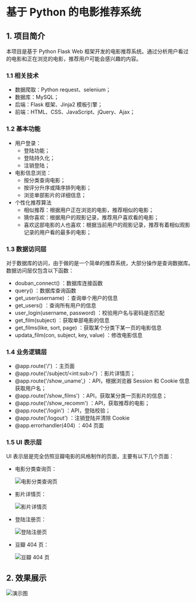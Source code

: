 # 基于 Python 的电影推荐系统

## 1. 项目简介

本项目是基于 Python Flask Web 框架开发的电影推荐系统。通过分析用户看过的电影和正在浏览的电影，推荐用户可能会感兴趣的内容。

### 1.1 相关技术

- 数据爬取：Python request、selenium；
- 数据库：MySQL；
- 后端：Flask 框架、Jinja2 模板引擎；
- 前端：HTML、CSS、JavaScript、jQuery、Ajax；

### 1.2 基本功能

- 用户登录：
  - 登陆功能；
  - 登陆持久化；
  - 注销登陆；
- 电影信息浏览：
  - 按分类查询电影；
  - 按评分升序或降序排列电影；
  - 浏览单部影片的详细信息；
- 个性化推荐算法
  - 相似推荐：根据用户正在浏览的电影，推荐相似的电影；
  - 猜你喜欢：根据用户的观影记录，推荐用户喜欢看的电影；
  - 喜欢这部电影的人也喜欢：根据当前用户的观影记录，推荐有着相似观影记录的用户看的最多的电影；

### 1.3 数据访问层

对于数据库的访问，由于做的是一个简单的推荐系统，大部分操作是查询数据库。数据访问层仅包含以下函数：

- douban_connect() ：数据库连接函数
- query() ：数据库查询函数
- get_user(username) ：查询单个用户的信息
- get_users() ：查询所有用户的信息
- user_login(username, password) ：校验用户名与密码是否匹配
- get_film(subject) ：获取单部电影的信息
- get_films(like, sort, page) ：获取某个分类下某一页的电影信息
- updata_film(con, subject, key, value) ：修改电影信息

### 1.4 业务逻辑层

- @app.route('/') ：主页面
- @app.route('/subject/\<int:sub\>/') ：影片详情页；
- @app.route('/show_uname',) ：API，根据浏览器 Session 和 Cookie 信息获取用户名；
- @app.route('/show_films') ：API，获取某分类一页影片的信息；
- @app.route('/show_recomm') ：API，获取推荐的电影；
- @app.route('/login') ：API，登陆校验；
- @app.route('/logout') ：注销登陆并清除 Cookie
- @app.errorhandler(404) ：404 页面

### 1.5 UI 表示层

UI 表示层是完全仿照豆瓣电影的风格制作的页面，主要有以下几个页面：

- 电影分类查询页：

  ![电影分类查询页](https://github.com/hovenjay/MovieRecommendationSystem/blob/master/static/img/page1.png)

- 影片详情页：

  ![影片详情页](https://github.com/hovenjay/MovieRecommendationSystem/blob/master/static/img/page2.png)

- 登陆注册页：

  ![登陆注册页](https://github.com/hovenjay/MovieRecommendationSystem/blob/master/static/img/page3.png)

- 豆瓣 404 页：

  ![豆瓣 404 页](https://github.com/hovenjay/MovieRecommendationSystem/blob/master/static/img/page4.png)

## 2. 效果展示

![演示图](https://github.com/hovenjay/MovieRecommendationSystem/blob/master/source/demonstration.gif)
